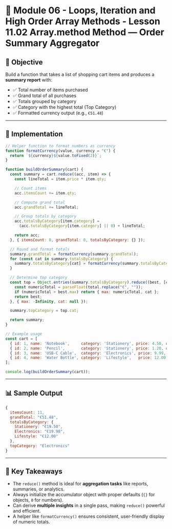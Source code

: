 # 📕 Module 06 - Loops, Iteration and High Order Array Methods - Lesson 11.02 Array.method Method — Order Summary Aggregator

## 🎯 Objective  
Build a function that takes a list of shopping cart items and produces a **summary report** with:  
- ✅ Total number of items purchased  
- ✅ Grand total of all purchases  
- ✅ Totals grouped by category  
- ✅ Category with the highest total (Top Category)  
- ✅ Formatted currency output (e.g., `€51.48`)  

---

## 🧮 Implementation  

```javascript
// Helper function to format numbers as currency
function formatCurrency(value, currency = "€") {
  return `${currency}${value.toFixed(2)}`;
}

function buildOrderSummary(cart) {
  const summary = cart.reduce((acc, item) => {
    const lineTotal = item.price * item.qty;

    // Count items
    acc.itemsCount += item.qty;

    // Compute grand total
    acc.grandTotal += lineTotal;

    // Group totals by category
    acc.totalsByCategory[item.category] =
      (acc.totalsByCategory[item.category] || 0) + lineTotal;

    return acc;
  }, { itemsCount: 0, grandTotal: 0, totalsByCategory: {} });

  // Round and format totals
  summary.grandTotal = formatCurrency(summary.grandTotal);
  for (const cat in summary.totalsByCategory) {
    summary.totalsByCategory[cat] = formatCurrency(summary.totalsByCategory[cat]);
  }

  // Determine top category
  const top = Object.entries(summary.totalsByCategory).reduce((best, [cat, total]) => {
    const numericTotal = parseFloat(total.replace("€", ""));
    if (numericTotal > best.max) return { max: numericTotal, cat };
    return best;
  }, { max: -Infinity, cat: null });

  summary.topCategory = top.cat;

  return summary;
}

// Example usage
const cart = [
  { id: 1, name: 'Notebook',     category: 'Stationery', price: 4.50, qty: 3 },
  { id: 2, name: 'Pencil',       category: 'Stationery', price: 1.20, qty: 5 },
  { id: 3, name: 'USB-C Cable',  category: 'Electronics', price: 9.99, qty: 2 },
  { id: 4, name: 'Water Bottle', category: 'Lifestyle',   price: 12.00, qty: 1 }
];

console.log(buildOrderSummary(cart));
```

---

## 📊 Sample Output  

```js
{
  itemsCount: 11,
  grandTotal: "€51.48",
  totalsByCategory: {
    Stationery: "€19.50",
    Electronics: "€19.98",
    Lifestyle: "€12.00"
  },
  topCategory: "Electronics"
}
```

---

## 🚀 Key Takeaways  
- The `reduce()` method is ideal for **aggregation tasks** like reports, summaries, or analytics.  
- Always initialize the accumulator object with proper defaults (`{}` for objects, `0` for numbers).  
- Can derive **multiple insights** in a single pass, making `reduce()` powerful and efficient.  
- A helper like `formatCurrency()` ensures consistent, user-friendly display of numeric totals.  
